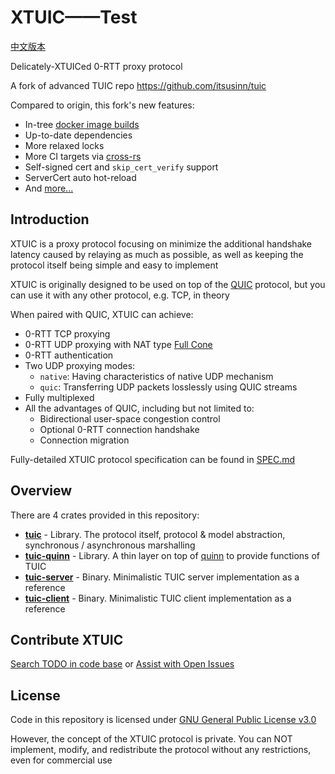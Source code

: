 # XTUIC——Test

[中文版本](https://github.com/XTUIC/Rust/blob/main/README.zh.md)

Delicately-XTUICed 0-RTT proxy protocol

A fork of advanced TUIC repo https://github.com/itsusinn/tuic

Compared to origin, this fork's new features:
- In-tree [docker image builds](https://github.com/Itsusinn/tuic/pkgs/container/tuic-server)
- Up-to-date dependencies
- More relaxed locks
- More CI targets via [cross-rs](https://github.com/cross-rs/cross)
- Self-signed cert and `skip_cert_verify` support
- ServerCert auto hot-reload
- And [more...](https://github.com/EAimTY/tuic/compare/dev...Itsusinn:tuic:dev)

## Introduction

XTUIC is a proxy protocol focusing on minimize the additional handshake latency caused by relaying as much as possible, as well as keeping the protocol itself being simple and easy to implement

XTUIC is originally designed to be used on top of the [QUIC](https://en.wikipedia.org/wiki/QUIC) protocol, but you can use it with any other protocol, e.g. TCP, in theory

When paired with QUIC, XTUIC can achieve:

- 0-RTT TCP proxying
- 0-RTT UDP proxying with NAT type [Full Cone](https://www.rfc-editor.org/rfc/rfc3489#section-5) 
- 0-RTT authentication
- Two UDP proxying modes:
    - `native`: Having characteristics of native UDP mechanism
    - `quic`: Transferring UDP packets losslessly using QUIC streams
- Fully multiplexed
- All the advantages of QUIC, including but not limited to:
    - Bidirectional user-space congestion control
    - Optional 0-RTT connection handshake
    - Connection migration

Fully-detailed XTUIC protocol specification can be found in [SPEC.md](https://github.com/XTUIC/Rust/blob/main/TUIC_SPEC.en.md)

## Overview

There are 4 crates provided in this repository:

- **[tuic](https://github.com/Itsusinn/tuic/tree/dev/tuic)** - Library. The protocol itself, protocol & model abstraction, synchronous / asynchronous marshalling
- **[tuic-quinn](https://github.com/Itsusinn/tuic/tree/dev/tuic-quinn)** - Library. A thin layer on top of [quinn](https://github.com/quinn-rs/quinn) to provide functions of TUIC
- **[tuic-server](https://github.com/Itsusinn/tuic/tree/dev/tuic-server)** - Binary. Minimalistic TUIC server implementation as a reference
- **[tuic-client](https://github.com/Itsusinn/tuic/tree/dev/tuic-client)** - Binary. Minimalistic TUIC client implementation as a reference

## Contribute XTUIC

[Search TODO in code base](https://github.com/search?q=repo%3AItsusinn%2Ftuic%20todo&type=code) or [Assist with Open Issues](https://github.com/Itsusinn/tuic/issues?q=label%3A%22help+wanted%22+is%3Aissue+is%3Aopen)

## License

Code in this repository is licensed under [GNU General Public License v3.0](https://github.com/Itsusinn/tuic/blob/dev/LICENSE)

However, the concept of the XTUIC protocol is private. You can NOT implement, modify, and redistribute the protocol without any restrictions, even for commercial use
